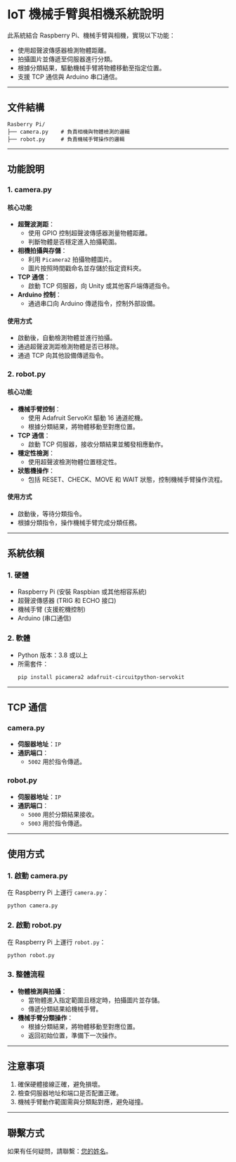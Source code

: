 # IoT 機械手臂與相機系統說明

此系統結合 Raspberry Pi、機械手臂與相機，實現以下功能：
- 使用超聲波傳感器檢測物體距離。
- 拍攝圖片並傳遞至伺服器進行分類。
- 根據分類結果，驅動機械手臂將物體移動至指定位置。
- 支援 TCP 通信與 Arduino 串口通信。

---

## 文件結構

```
Rasberry Pi/
├── camera.py    # 負責相機與物體檢測的邏輯
├── robot.py     # 負責機械手臂操作的邏輯
```

---

## 功能說明

### 1. **camera.py**

#### 核心功能
- **超聲波測距**：
  - 使用 GPIO 控制超聲波傳感器測量物體距離。
  - 判斷物體是否穩定進入拍攝範圍。
- **相機拍攝與存儲**：
  - 利用 `Picamera2` 拍攝物體圖片。
  - 圖片按照時間戳命名並存儲於指定資料夾。
- **TCP 通信**：
  - 啟動 TCP 伺服器，向 Unity 或其他客戶端傳遞指令。
- **Arduino 控制**：
  - 通過串口向 Arduino 傳遞指令，控制外部設備。

#### 使用方式
- 啟動後，自動檢測物體並進行拍攝。
- 通過超聲波測距檢測物體是否已移除。
- 通過 TCP 向其他設備傳遞指令。

### 2. **robot.py**

#### 核心功能
- **機械手臂控制**：
  - 使用 Adafruit ServoKit 驅動 16 通道舵機。
  - 根據分類結果，將物體移動至對應位置。
- **TCP 通信**：
  - 啟動 TCP 伺服器，接收分類結果並觸發相應動作。
- **穩定性檢測**：
  - 使用超聲波檢測物體位置穩定性。
- **狀態機操作**：
  - 包括 RESET、CHECK、MOVE 和 WAIT 狀態，控制機械手臂操作流程。

#### 使用方式
- 啟動後，等待分類指令。
- 根據分類指令，操作機械手臂完成分類任務。

---

## 系統依賴

### 1. 硬體
- Raspberry Pi (安裝 Raspbian 或其他相容系統)
- 超聲波傳感器 (TRIG 和 ECHO 接口)
- 機械手臂 (支援舵機控制)
- Arduino (串口通信)

### 2. 軟體
- Python 版本：3.8 或以上
- 所需套件：
  ```bash
  pip install picamera2 adafruit-circuitpython-servokit
  ```

---

## TCP 通信

### camera.py
- **伺服器地址**：`IP`
- **通訊端口**：
  - `5002` 用於指令傳遞。

### robot.py
- **伺服器地址**：`IP`
- **通訊端口**：
  - `5000` 用於分類結果接收。
  - `5003` 用於指令傳遞。

---

## 使用方式

### 1. 啟動 camera.py

在 Raspberry Pi 上運行 `camera.py`：

```bash
python camera.py
```

### 2. 啟動 robot.py

在 Raspberry Pi 上運行 `robot.py`：

```bash
python robot.py
```

### 3. 整體流程
- **物體檢測與拍攝**：
  - 當物體進入指定範圍且穩定時，拍攝圖片並存儲。
  - 傳遞分類結果給機械手臂。
- **機械手臂分類操作**：
  - 根據分類結果，將物體移動至對應位置。
  - 返回初始位置，準備下一次操作。

---

## 注意事項

1. 確保硬體接線正確，避免損壞。
2. 檢查伺服器地址和端口是否配置正確。
3. 機械手臂動作範圍需與分類點對應，避免碰撞。

---

## 聯繫方式

如果有任何疑問，請聯繫：[您的姓名](mailto:您的郵箱)。
